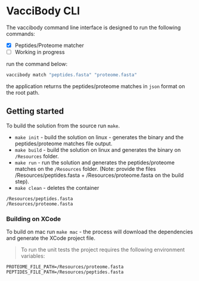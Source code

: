 # VacciBody CLI

The vaccibody command line interface is designed to run the following commands:
- [x] Peptides/Proteome matcher
- [ ] Working in progress

run the command below:
```sh
vaccibody match "peptides.fasta" "proteome.fasta"
```

the application returns the peptides/proteome matches in `json` format on the root path.

## Getting started

To build the solution from the source run `make`.
- `make init` - build the solution on linux - generates the binary and the peptides/proteome matches file output.
- `make build` - build the solution on linux and generates the binary on `/Resources` folder.
- `make run` - run the solution and generates the peptides/proteome matches on the `/Resources` folder. (Note: provide the files /Resources/peptides.fasta + /Resources/proteome.fasta on the build step).
- `make clean` - deletes the container
```
/Resources/peptides.fasta
/Resources/proteome.fasta
```

### Building on XCode
To build on mac run `make mac` - the process will download the dependencies and generate the XCode project file.

> To run the unit tests the project requires the following environment variables:

```
PROTEOME_FILE_PATH=/Resources/proteome.fasta
PEPTIDES_FILE_PATH=/Resources/peptides.fasta
```
